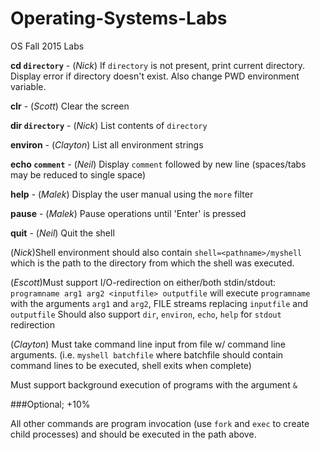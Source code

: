 # Operating-Systems-Labs
OS Fall 2015 Labs

**cd `directory`** - (*Nick*) If `directory` is not present, print current directory. Display error if directory doesn't exist. Also change PWD environment variable.

**clr** - (*Scott*) Clear the screen

**dir `directory`** - (*Nick*) List contents of `directory`

**environ** - (*Clayton*) List all environment strings

**echo `comment`** - (*Neil*) Display `comment` followed by new line (spaces/tabs may be reduced to single space)

**help** - (*Malek*) Display the user manual using the `more` filter

**pause** - (*Malek*) Pause operations until 'Enter' is pressed

**quit** - (*Neil*) Quit the shell

(*Nick*)Shell environment should also contain `shell=<pathname>/myshell` which is the path to the directory from which the shell was executed.

(*Escott*)Must support I/O-redirection on either/both stdin/stdout:
`programname arg1 arg2 <inputfile> outputfile`
will execute `programname` with the arguments `arg1` and `arg2`, FILE streams replacing `inputfile` and `outputfile`
Should also support `dir`, `environ`, `echo`, `help` for `stdout` redirection

(*Clayton*) Must take command line input from file w/ command line arguments. (i.e. `myshell batchfile` where batchfile should contain command lines to be executed, shell exits when complete)

Must support background execution of programs with the argument `&`

###Optional; +10%


All other commands are program invocation (use `fork` and `exec` to create child processes) and should be executed in the path above.


